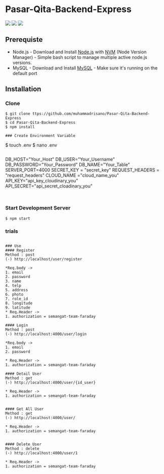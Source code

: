 # Pasar-Qita-Backend-Express
![](https://img.shields.io/badge/Code%20Style-Standard-yellow.svg)
![](https://img.shields.io/badge/Dependencies-Express-green.svg)
![](https://img.shields.io/badge/License-Beerware-yellowgreen.svg)

## Prerequiste
- Node.js - Download and Install [Node.js](https://nodejs.org/en/) with [NVM](https://github.com/creationix/nvm) (Node Version Manager) - Simple bash script to manage multiple active node.js versions.
- MySQL - Download and Install [MySQL](https://www.mysql.com/downloads/) - Make sure it's running on the default port

## Installation
### Clone
```
$ git clone ttps://github.com/muhammadrisano/Pasar-Qita-Backend-Express
$ cd Pasar-Qita-Backend-Express
$ npm install

### Create Environment Variable
```
$ touch .env
$ nano .env
```

```
DB_HOST="Your_Host"
DB_USER="Your_Username"
DB_PASSWORD="Your_Password"
DB_NAME="Your_Table"
SERVER_PORT=4000
SECRET_KEY = "secret_key"
REQUEST_HEADERS = "request_headers"
CLOUD_NAME ="cloud_name_you"
API_KEY="api_key_cloudinary_you"
API_SECRET="api_secret_cloadinary_you"
```


```
### Start Development Server
```
$ npm start
```
### trials
```

### Use
#### Register
Method : post
(-) http://localhost/user/register

*Req.body ->
1. email
2. password
3. name
4. telp
5. address
6. photo
7. role_id
8. longitude
9. latitude
* Req.Header ->
1. authorization = semangat-team-faraday

#### Login
Method : post
(-) http://localhost:4000/user/login

*Req.body ->
1. email
2. password

* Req.Header ->
1. authorization = semangat-team-faraday

#### Detail User
Method : get
(-) http://localhost:4000/user/{id_user}

* Req.Header ->
1. authorization = semangat-team-faraday


#### Get All User
Method : get
(-) http://localhost:4000/user/

* Req.Header ->
1. authorization = semangat-team-faraday


#### Delete User
Method : delete
(-) http://localhost:4000/user/1

* Req.Header ->
1. authorization = semangat-team-faraday



